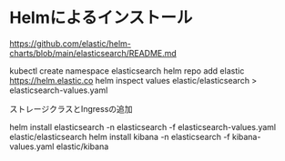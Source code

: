 # Helmによるインストール


https://github.com/elastic/helm-charts/blob/main/elasticsearch/README.md

kubectl create namespace elasticsearch
helm repo add elastic https://helm.elastic.co
helm inspect values  elastic/elasticsearch > elasticsearch-values.yaml    

ストレージクラスとIngressの追加

helm install elasticsearch -n elasticsearch -f elasticsearch-values.yaml elastic/elasticsearch
helm install kibana -n elasticsearch -f kibana-values.yaml elastic/kibana